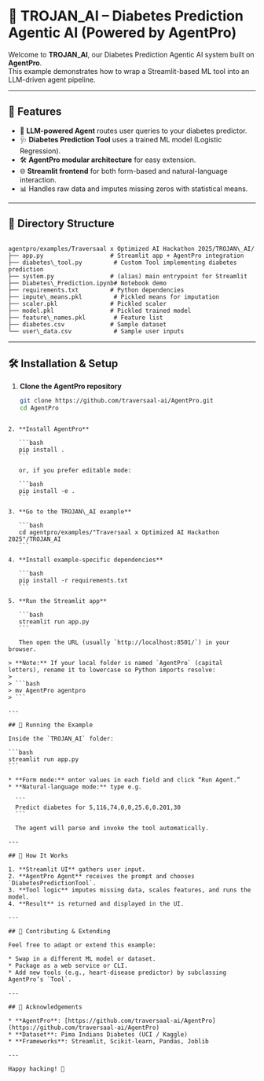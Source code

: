 # 🧠 TROJAN_AI – Diabetes Prediction Agentic AI (Powered by AgentPro)

Welcome to **TROJAN_AI**, our Diabetes Prediction Agentic AI system built on **AgentPro**.  
This example demonstrates how to wrap a Streamlit-based ML tool into an LLM-driven agent pipeline.

---

## 🚀 Features

- 🔮 **LLM-powered Agent** routes user queries to your diabetes predictor.  
- 🩺 **Diabetes Prediction Tool** uses a trained ML model (Logistic Regression).  
- 🛠️ **AgentPro modular architecture** for easy extension.  
- 🌐 **Streamlit frontend** for both form-based and natural-language interaction.  
- 📊 Handles raw data and imputes missing zeros with statistical means.

---

## 📂 Directory Structure

```

agentpro/examples/Traversaal x Optimized AI Hackathon 2025/TROJAN\_AI/
├── app.py                   # Streamlit app + AgentPro integration
├── diabetes\_tool.py         # Custom Tool implementing diabetes prediction
├── system.py                # (alias) main entrypoint for Streamlit
├── Diabetes\_Prediction.ipynb# Notebook demo
├── requirements.txt         # Python dependencies
├── impute\_means.pkl         # Pickled means for imputation
├── scaler.pkl               # Pickled scaler
├── model.pkl                # Pickled trained model
├── feature\_names.pkl        # Feature list
├── diabetes.csv             # Sample dataset
└── user\_data.csv            # Sample user inputs

````

---

## 🛠️ Installation & Setup

1. **Clone the AgentPro repository**  
   ```bash
   git clone https://github.com/traversaal-ai/AgentPro.git
   cd AgentPro
````

2. **Install AgentPro**

   ```bash
   pip install .
   ```

   or, if you prefer editable mode:

   ```bash
   pip install -e .
   ```

3. **Go to the TROJAN\_AI example**

   ```bash
   cd agentpro/examples/"Traversaal x Optimized AI Hackathon 2025"/TROJAN_AI
   ```

4. **Install example-specific dependencies**

   ```bash
   pip install -r requirements.txt
   ```

5. **Run the Streamlit app**

   ```bash
   streamlit run app.py
   ```

   Then open the URL (usually `http://localhost:8501/`) in your browser.

> **Note:** If your local folder is named `AgentPro` (capital letters), rename it to lowercase so Python imports resolve:
>
> ```bash
> mv AgentPro agentpro
> ```

---

## 🚀 Running the Example

Inside the `TROJAN_AI` folder:

```bash
streamlit run app.py
```

* **Form mode:** enter values in each field and click “Run Agent.”
* **Natural-language mode:** type e.g.

  ```
  Predict diabetes for 5,116,74,0,0,25.6,0.201,30
  ```

  The agent will parse and invoke the tool automatically.

---

## 🧠 How It Works

1. **Streamlit UI** gathers user input.
2. **AgentPro Agent** receives the prompt and chooses `DiabetesPredictionTool`.
3. **Tool logic** imputes missing data, scales features, and runs the model.
4. **Result** is returned and displayed in the UI.

---

## 🤝 Contributing & Extending

Feel free to adapt or extend this example:

* Swap in a different ML model or dataset.
* Package as a web service or CLI.
* Add new tools (e.g., heart-disease predictor) by subclassing AgentPro’s `Tool`.

---

## 🙏 Acknowledgements

* **AgentPro**: [https://github.com/traversaal-ai/AgentPro](https://github.com/traversaal-ai/AgentPro)
* **Dataset**: Pima Indians Diabetes (UCI / Kaggle)
* **Frameworks**: Streamlit, Scikit-learn, Pandas, Joblib

---

Happy hacking! 🎉
